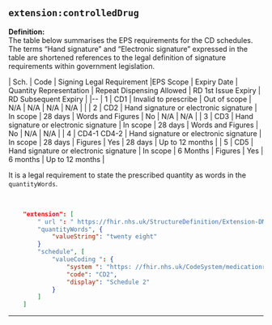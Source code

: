 ## `extension:controlledDrug`

<b>Definition:</b><br>
The table below summarises the EPS requirements for the CD schedules. The terms “Hand signature” and “Electronic signature” expressed in the table are shortened references to the legal definition of signature requirements within government legislation.

|  Sch. | Code | Signing Legal Requirement |EPS Scope | Expiry Date | Quantity Representation | Repeat Dispensing Allowed | RD 1st Issue Expiry | RD Subsequent Expiry |
|--
| 1 | CD1 | Invalid to prescribe | Out of scope | N/A | N/A | N/A | N/A | |
| 2 | CD2 | Hand signature or electronic signature | In scope | 28 days | Words and Figures | No | N/A | N/A |
| 3 | CD3 | Hand signature or electronic signature | In scope | 28 days | Words and Figures | No | N/A | N/A |
| 4 | CD4-1 CD4-2 | Hand signature or electronic signature | In scope | 28 days | Figures | Yes | 28 days | Up to 12 months |
| 5 | CD5 | Hand signature or electronic signature | In scope | 6 Months | Figures | Yes | 6 months | Up to 12 months |


It is a legal requirement to state the prescribed quantity as words in the `quantityWords`.

<br>

```json
    "extension": [
        " url ": " https://fhir.nhs.uk/StructureDefinition/Extension-DM-ControlledDrug",
        "quantityWords", {
            "valueString": "twenty eight"
        }
        "schedule", [
            "valueCoding ": {
                "system ": "https: //fhir.nhs.uk/CodeSystem/medicationrequest-controlled-drug",
                "code": "CD2",
                "display": "Schedule 2"
            }
        ]
    ]
```

---     